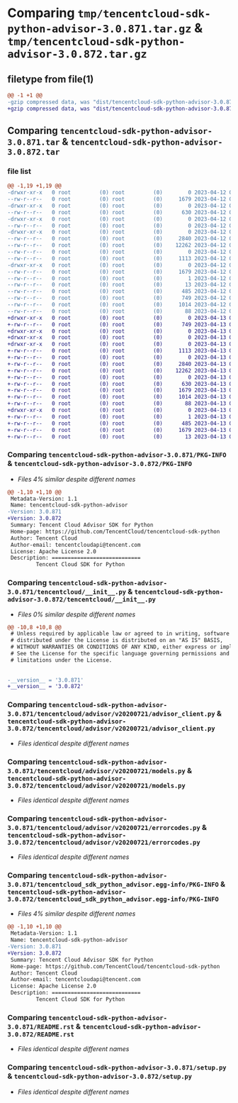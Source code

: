 # Comparing `tmp/tencentcloud-sdk-python-advisor-3.0.871.tar.gz` & `tmp/tencentcloud-sdk-python-advisor-3.0.872.tar.gz`

## filetype from file(1)

```diff
@@ -1 +1 @@
-gzip compressed data, was "dist/tencentcloud-sdk-python-advisor-3.0.871.tar", last modified: Wed Apr 12 00:14:01 2023, max compression
+gzip compressed data, was "dist/tencentcloud-sdk-python-advisor-3.0.872.tar", last modified: Thu Apr 13 00:13:31 2023, max compression
```

## Comparing `tencentcloud-sdk-python-advisor-3.0.871.tar` & `tencentcloud-sdk-python-advisor-3.0.872.tar`

### file list

```diff
@@ -1,19 +1,19 @@
-drwxr-xr-x   0 root         (0) root         (0)        0 2023-04-12 00:14:01.000000 tencentcloud-sdk-python-advisor-3.0.871/
--rw-r--r--   0 root         (0) root         (0)     1679 2023-04-12 00:14:01.000000 tencentcloud-sdk-python-advisor-3.0.871/PKG-INFO
-drwxr-xr-x   0 root         (0) root         (0)        0 2023-04-12 00:14:01.000000 tencentcloud-sdk-python-advisor-3.0.871/tencentcloud/
--rw-r--r--   0 root         (0) root         (0)      630 2023-04-12 00:14:00.000000 tencentcloud-sdk-python-advisor-3.0.871/tencentcloud/__init__.py
-drwxr-xr-x   0 root         (0) root         (0)        0 2023-04-12 00:14:01.000000 tencentcloud-sdk-python-advisor-3.0.871/tencentcloud/advisor/
--rw-r--r--   0 root         (0) root         (0)        0 2023-04-12 00:14:00.000000 tencentcloud-sdk-python-advisor-3.0.871/tencentcloud/advisor/__init__.py
-drwxr-xr-x   0 root         (0) root         (0)        0 2023-04-12 00:14:01.000000 tencentcloud-sdk-python-advisor-3.0.871/tencentcloud/advisor/v20200721/
--rw-r--r--   0 root         (0) root         (0)     2840 2023-04-12 00:14:00.000000 tencentcloud-sdk-python-advisor-3.0.871/tencentcloud/advisor/v20200721/advisor_client.py
--rw-r--r--   0 root         (0) root         (0)    12262 2023-04-12 00:14:00.000000 tencentcloud-sdk-python-advisor-3.0.871/tencentcloud/advisor/v20200721/models.py
--rw-r--r--   0 root         (0) root         (0)        0 2023-04-12 00:14:00.000000 tencentcloud-sdk-python-advisor-3.0.871/tencentcloud/advisor/v20200721/__init__.py
--rw-r--r--   0 root         (0) root         (0)     1113 2023-04-12 00:14:00.000000 tencentcloud-sdk-python-advisor-3.0.871/tencentcloud/advisor/v20200721/errorcodes.py
-drwxr-xr-x   0 root         (0) root         (0)        0 2023-04-12 00:14:01.000000 tencentcloud-sdk-python-advisor-3.0.871/tencentcloud_sdk_python_advisor.egg-info/
--rw-r--r--   0 root         (0) root         (0)     1679 2023-04-12 00:14:01.000000 tencentcloud-sdk-python-advisor-3.0.871/tencentcloud_sdk_python_advisor.egg-info/PKG-INFO
--rw-r--r--   0 root         (0) root         (0)        1 2023-04-12 00:14:01.000000 tencentcloud-sdk-python-advisor-3.0.871/tencentcloud_sdk_python_advisor.egg-info/dependency_links.txt
--rw-r--r--   0 root         (0) root         (0)       13 2023-04-12 00:14:01.000000 tencentcloud-sdk-python-advisor-3.0.871/tencentcloud_sdk_python_advisor.egg-info/top_level.txt
--rw-r--r--   0 root         (0) root         (0)      485 2023-04-12 00:14:01.000000 tencentcloud-sdk-python-advisor-3.0.871/tencentcloud_sdk_python_advisor.egg-info/SOURCES.txt
--rw-r--r--   0 root         (0) root         (0)      749 2023-04-12 00:14:00.000000 tencentcloud-sdk-python-advisor-3.0.871/README.rst
--rw-r--r--   0 root         (0) root         (0)     1014 2023-04-12 00:14:00.000000 tencentcloud-sdk-python-advisor-3.0.871/setup.py
--rw-r--r--   0 root         (0) root         (0)       88 2023-04-12 00:14:01.000000 tencentcloud-sdk-python-advisor-3.0.871/setup.cfg
+drwxr-xr-x   0 root         (0) root         (0)        0 2023-04-13 00:13:31.000000 tencentcloud-sdk-python-advisor-3.0.872/
+-rw-r--r--   0 root         (0) root         (0)      749 2023-04-13 00:13:31.000000 tencentcloud-sdk-python-advisor-3.0.872/README.rst
+drwxr-xr-x   0 root         (0) root         (0)        0 2023-04-13 00:13:31.000000 tencentcloud-sdk-python-advisor-3.0.872/tencentcloud/
+drwxr-xr-x   0 root         (0) root         (0)        0 2023-04-13 00:13:31.000000 tencentcloud-sdk-python-advisor-3.0.872/tencentcloud/advisor/
+drwxr-xr-x   0 root         (0) root         (0)        0 2023-04-13 00:13:31.000000 tencentcloud-sdk-python-advisor-3.0.872/tencentcloud/advisor/v20200721/
+-rw-r--r--   0 root         (0) root         (0)     1113 2023-04-13 00:13:31.000000 tencentcloud-sdk-python-advisor-3.0.872/tencentcloud/advisor/v20200721/errorcodes.py
+-rw-r--r--   0 root         (0) root         (0)        0 2023-04-13 00:13:31.000000 tencentcloud-sdk-python-advisor-3.0.872/tencentcloud/advisor/v20200721/__init__.py
+-rw-r--r--   0 root         (0) root         (0)     2840 2023-04-13 00:13:31.000000 tencentcloud-sdk-python-advisor-3.0.872/tencentcloud/advisor/v20200721/advisor_client.py
+-rw-r--r--   0 root         (0) root         (0)    12262 2023-04-13 00:13:31.000000 tencentcloud-sdk-python-advisor-3.0.872/tencentcloud/advisor/v20200721/models.py
+-rw-r--r--   0 root         (0) root         (0)        0 2023-04-13 00:13:31.000000 tencentcloud-sdk-python-advisor-3.0.872/tencentcloud/advisor/__init__.py
+-rw-r--r--   0 root         (0) root         (0)      630 2023-04-13 00:13:31.000000 tencentcloud-sdk-python-advisor-3.0.872/tencentcloud/__init__.py
+-rw-r--r--   0 root         (0) root         (0)     1679 2023-04-13 00:13:31.000000 tencentcloud-sdk-python-advisor-3.0.872/PKG-INFO
+-rw-r--r--   0 root         (0) root         (0)     1014 2023-04-13 00:13:31.000000 tencentcloud-sdk-python-advisor-3.0.872/setup.py
+-rw-r--r--   0 root         (0) root         (0)       88 2023-04-13 00:13:31.000000 tencentcloud-sdk-python-advisor-3.0.872/setup.cfg
+drwxr-xr-x   0 root         (0) root         (0)        0 2023-04-13 00:13:31.000000 tencentcloud-sdk-python-advisor-3.0.872/tencentcloud_sdk_python_advisor.egg-info/
+-rw-r--r--   0 root         (0) root         (0)        1 2023-04-13 00:13:31.000000 tencentcloud-sdk-python-advisor-3.0.872/tencentcloud_sdk_python_advisor.egg-info/dependency_links.txt
+-rw-r--r--   0 root         (0) root         (0)      485 2023-04-13 00:13:31.000000 tencentcloud-sdk-python-advisor-3.0.872/tencentcloud_sdk_python_advisor.egg-info/SOURCES.txt
+-rw-r--r--   0 root         (0) root         (0)     1679 2023-04-13 00:13:31.000000 tencentcloud-sdk-python-advisor-3.0.872/tencentcloud_sdk_python_advisor.egg-info/PKG-INFO
+-rw-r--r--   0 root         (0) root         (0)       13 2023-04-13 00:13:31.000000 tencentcloud-sdk-python-advisor-3.0.872/tencentcloud_sdk_python_advisor.egg-info/top_level.txt
```

### Comparing `tencentcloud-sdk-python-advisor-3.0.871/PKG-INFO` & `tencentcloud-sdk-python-advisor-3.0.872/PKG-INFO`

 * *Files 4% similar despite different names*

```diff
@@ -1,10 +1,10 @@
 Metadata-Version: 1.1
 Name: tencentcloud-sdk-python-advisor
-Version: 3.0.871
+Version: 3.0.872
 Summary: Tencent Cloud Advisor SDK for Python
 Home-page: https://github.com/TencentCloud/tencentcloud-sdk-python
 Author: Tencent Cloud
 Author-email: tencentcloudapi@tencent.com
 License: Apache License 2.0
 Description: ============================
         Tencent Cloud SDK for Python
```

### Comparing `tencentcloud-sdk-python-advisor-3.0.871/tencentcloud/__init__.py` & `tencentcloud-sdk-python-advisor-3.0.872/tencentcloud/__init__.py`

 * *Files 0% similar despite different names*

```diff
@@ -10,8 +10,8 @@
 # Unless required by applicable law or agreed to in writing, software
 # distributed under the License is distributed on an "AS IS" BASIS,
 # WITHOUT WARRANTIES OR CONDITIONS OF ANY KIND, either express or implied.
 # See the License for the specific language governing permissions and
 # limitations under the License.
 
 
-__version__ = '3.0.871'
+__version__ = '3.0.872'
```

### Comparing `tencentcloud-sdk-python-advisor-3.0.871/tencentcloud/advisor/v20200721/advisor_client.py` & `tencentcloud-sdk-python-advisor-3.0.872/tencentcloud/advisor/v20200721/advisor_client.py`

 * *Files identical despite different names*

### Comparing `tencentcloud-sdk-python-advisor-3.0.871/tencentcloud/advisor/v20200721/models.py` & `tencentcloud-sdk-python-advisor-3.0.872/tencentcloud/advisor/v20200721/models.py`

 * *Files identical despite different names*

### Comparing `tencentcloud-sdk-python-advisor-3.0.871/tencentcloud/advisor/v20200721/errorcodes.py` & `tencentcloud-sdk-python-advisor-3.0.872/tencentcloud/advisor/v20200721/errorcodes.py`

 * *Files identical despite different names*

### Comparing `tencentcloud-sdk-python-advisor-3.0.871/tencentcloud_sdk_python_advisor.egg-info/PKG-INFO` & `tencentcloud-sdk-python-advisor-3.0.872/tencentcloud_sdk_python_advisor.egg-info/PKG-INFO`

 * *Files 4% similar despite different names*

```diff
@@ -1,10 +1,10 @@
 Metadata-Version: 1.1
 Name: tencentcloud-sdk-python-advisor
-Version: 3.0.871
+Version: 3.0.872
 Summary: Tencent Cloud Advisor SDK for Python
 Home-page: https://github.com/TencentCloud/tencentcloud-sdk-python
 Author: Tencent Cloud
 Author-email: tencentcloudapi@tencent.com
 License: Apache License 2.0
 Description: ============================
         Tencent Cloud SDK for Python
```

### Comparing `tencentcloud-sdk-python-advisor-3.0.871/README.rst` & `tencentcloud-sdk-python-advisor-3.0.872/README.rst`

 * *Files identical despite different names*

### Comparing `tencentcloud-sdk-python-advisor-3.0.871/setup.py` & `tencentcloud-sdk-python-advisor-3.0.872/setup.py`

 * *Files identical despite different names*

